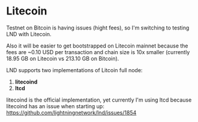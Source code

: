 # Litecoin

Testnet on Bitcoin is having issues (hight fees), so I'm switching to testing LND with Litecoin.

Also it will be easier to get bootstrapped on Litecoin mainnet because the fees are ~0.10 USD per transaction and chain size is 10x smaller (currently 18.95 GB on Litecoin vs 213.10 GB on Bitcoin).

LND supports two implementations of Litcoin full node: 
1. **litecoind**
2. **ltcd**

litecoind is the official implementation, yet
currently I'm using ltcd because litecoind has an issue when starting up: https://github.com/lightningnetwork/lnd/issues/1854
